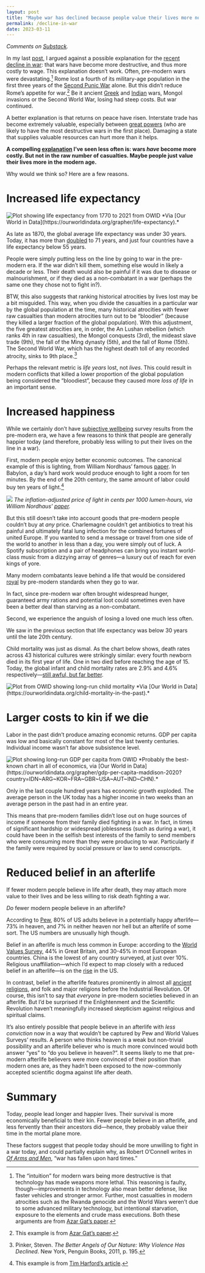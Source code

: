 ```yaml
---
layout: post
title: "Maybe war has declined because people value their lives more now"
permalink: /decline-in-war
date: 2023-03-11
---
```


_Comments on [Substack](https://decisiontree.substack.com/p/maybe-war-has-declined-because-people#footnote-anchor-4-107556843)._

In my last [post](https://decisiontree.substack.com/i/106416748/defeat-in-conventional-war-used-to-be-devastating), I argued against a possible explanation for the [recent decline in war](https://en.wikipedia.org/wiki/Long_Peace): that wars have become more destructive, and thus more costly to wage. This explanation doesn’t work. Often, pre-modern wars were devastating.[^against_intuitions_for_lethality_increase] Rome lost a fourth of its military-age population in the first three years of the [Second Punic War](https://en.wikipedia.org/wiki/Second_Punic_War) alone. But this didn’t reduce Rome’s appetite for war.[^rome_attrib] Be it ancient [Greek](https://en.wikipedia.org/wiki/Battle_of_the_Persian_Gate) and [Indian](https://en.wikipedia.org/wiki/Kalinga_War) wars, Mongol invasions or the Second World War, losing had steep costs. But war continued.

A better explanation is that returns on peace have risen. Interstate trade has become extremely valuable, especially between [great powers](https://en.wikipedia.org/wiki/Great_power) (who are likely to have the most destructive wars in the first place). Damaging a state that supplies valuable resources can hurt more than it helps.

**A compelling [explanation](https://www.lesswrong.com/posts/63GJ97zB3pWzDzPS7/what-is-it-good-for-but-actually?commentId=eQ3TEducux6atCgG2) I’ve seen less often is: wars *have* become more costly. But not in the raw number of casualties. Maybe people just value their lives more in the modern age.**

Why would we think so? Here are a few reasons.

# Increased life expectancy

<img src="/assets/images/life-expectancy-owid.svg" alt="Plot showing life expectancy from 1770 to 2021 from OWID" width="auto">
*Via [Our World in Data](https://ourworldindata.org/grapher/life-expectancy).*

As late as 1870, the global average life expectancy was under 30 years. Today, it has more than [doubled](https://ourworldindata.org/grapher/life-expectancy) to 71 years, and just four countries have a life expectancy below 55 years. 

People were simply putting less on the line by going to war in the pre-modern era. If the war didn’t kill them, something else would in likely a decade or less. Their death would also be painful if it was due to disease or malnourishment, or if they died as a non-combatant in a war (perhaps the same one they chose not to fight in?).

BTW, this also suggests that ranking historical atrocities by lives lost may be a bit misguided. This way, when you divide the casualties in a particular war by the global population at the time, many historical atrocities with fewer raw casualties than modern atrocities turn out to be “bloodier” (because they killed a larger fraction of the global population). With this adjustment, the five greatest atrocities are, in order, the An Lushan rebellion (which ranks 4th in raw casualties), the Mongol conquests (3rd), the mideast slave trade (9th), the fall of the Ming dynasty (5th), and the fall of Rome (15th). The Second World War, which has the highest death toll of any recorded atrocity, sinks to 9th place.[^atrocity_ranking_attrib]

 Perhaps the relevant metric is *life years* lost, not *lives*. This could result in modern conflicts that killed a lower proportion of the global population being considered the “bloodiest”, because they caused more *loss of life* in an important sense.

# Increased happiness

While we certainly don’t have [subjective wellbeing](https://en.wikipedia.org/wiki/Subjective_well-being) survey results from the pre-modern era, we have a few reasons to think that people are generally happier today (and therefore, probably less willing to put their lives on the line in a war).

First, modern people enjoy better economic outcomes. The canonical example of this is lighting, from William Nordhaus’ famous [paper](https://www.nber.org/system/files/chapters/c6064/c6064.pdf). In Babylon, a day’s hard work would produce enough to light a room for ten minutes. By the end of the 20th century, the same amount of labor could buy ten years of light.[^light_attrib]

![](/assets/images/nordhaus-light-plot.jpg)
*The inflation-adjusted price of light in cents per 1000 lumen-hours, via William Nordhaus’ [paper](https://www.nber.org/system/files/chapters/c6064/c6064.pdf).*

But this still doesn’t take into account goods that pre-modern people couldn’t buy at *any* price. Charlemagne couldn’t get antibiotics to treat his painful and ultimately fatal lung infection for the combined fortunes of united Europe. If you wanted to send a message or travel from one side of the world to another in less than a day, you were simply out of luck. A Spotify subscription and a pair of headphones can bring you instant world-class music from a dizzying array of genres—a luxury out of reach for even kings of yore. 

Many modern combatants leave behind a life that would be considered [royal](https://cafehayek.com/2016/02/40405.html) by pre-modern standards when they go to war.

In fact, since pre-modern war often brought widespread hunger, guaranteed army rations and potential loot could sometimes even have been a better deal than starving as a non-combatant.

Second, we experience the anguish of losing a loved one much less often. 

We saw in the previous section that life expectancy was below 30 years until the late 20th century. 

Child mortality was just as dismal. As the chart below shows, death rates across 43 historical cultures were strikingly similar: every fourth newborn died in its first year of life. One in two died before reaching the age of 15\. Today, the global infant and child mortality rates are 2.9% and 4.6% respectively—[still awful, but far better](https://ourworldindata.org/much-better-awful-can-be-better). 

<img src="/assets/images/long-run-youth-mortality-owid.png" alt="Plot from OWID showing long-run child mortality" width="auto">
*Via [Our World in Data](https://ourworldindata.org/child-mortality-in-the-past).*

# Larger costs to kin if we die

Labor in the past didn’t produce amazing economic returns. GDP per capita was low and basically constant for most of the last twenty centuries. Individual income wasn’t far above subsistence level.

<img src="/assets/images/gdp-per-capita-maddison-owid.svg" alt="Plot showing long-run GDP per capita from OWID" width="auto">
*Probably the best-known chart in all of economics, via [Our World in Data](https://ourworldindata.org/grapher/gdp-per-capita-maddison-2020?country=IDN~ARG~KOR~FRA~GBR~USA~AUT~IND~CHN).*

Only in the last couple hundred years has economic growth exploded. The average person in the UK today has a higher income in two weeks than an average person in the past had in an entire year. 

This means that pre-modern families didn’t lose out on huge sources of income if someone from their family died fighting in a war. In fact, in times of significant hardship or widespread joblessness (such as during a war), it could have been in the selfish best interests of the family to send members who were consuming more than they were producing to war. Particularly if the family were required by social pressure or law to send conscripts. 

# Reduced belief in an afterlife

If fewer modern people believe in life after death, they may attach more value to their lives and be less willing to risk death fighting a war. 

*Do* fewer modern people believe in an afterlife?

According to [Pew](https://www.pewresearch.org/religion/2021/11/23/views-on-the-afterlife/), 80% of US adults believe in a potentially happy afterlife—73% in heaven, and 7% in neither heaven nor hell but an afterlife of some sort. The US numbers are unusually high though.

 Belief in an afterlife is much less common in Europe: according to the [World Values Survey](https://www.worldvaluessurvey.org/WVSOnline.jsp), 44% in Great Britain, and 30-45% in most European countries. China is the lowest of any country surveyed, at just over 10%. Religious unaffiliation—which I’d expect to map closely with a reduced belief in an afterlife—is on the [rise](https://www.pewresearch.org/religion/2021/12/14/about-three-in-ten-u-s-adults-are-now-religiously-unaffiliated/) in the US.

In contrast, belief in the afterlife features prominently in almost all [ancient religions](https://en.wikipedia.org/wiki/Afterlife#Ancient_religions), and folk and major religions before the Industrial Revolution. Of course, this isn’t to say that *everyone* in pre-modern societies believed in an afterlife. But I’d be surprised if the Enlightenment and the Scientific Revolution haven’t meaningfully increased skepticism against religious and spiritual claims.

It’s also entirely possible that people believe in an afterlife with *less conviction* now in a way that wouldn’t be captured by Pew and World Values Surveys’ results. A person who thinks heaven is a weak but non-trivial possibility and an afterlife believer who is much more convinced would both answer “yes” to “do you believe in heaven?”. It seems likely to me that pre-modern afterlife believers were more convinced of their position than modern ones are, as they hadn’t been exposed to the now-commonly accepted scientific dogma against life after death. 

# Summary

Today, people lead longer and happier lives. Their survival is more economically beneficial to their kin. Fewer people believe in an afterlife, and less fervently than their ancestors did—hence, they probably value their time in the mortal plane more.

These factors suggest that people today should be more unwilling to fight in a war today, and could partially explain why, as Robert O’Connell writes in [*Of Arms and Men*](https://www.goodreads.com/book/show/979713.Of_Arms_and_Men), “war has fallen upon hard times.”

[^against_intuitions_for_lethality_increase]: The “intuition” for modern wars being more destructive is that technology has made weapons more lethal. This reasoning is faulty, though—improvements in technology also mean better defense, like faster vehicles and stronger armor. Further, most casualties in modern atrocities such as the Rwanda genocide and the World Wars weren’t due to some advanced military technology, but intentional starvation, exposure to the elements and crude mass executions. Both these arguments are from [Azar Gat’s paper](https://doi.org/10.1177/0022343312461023).

[^rome_attrib]: This example is from [Azar Gat’s paper](https://doi.org/10.1177/0022343312461023).

[^atrocity_ranking_attrib]: Pinker, Steven. *The Better Angels of Our Nature: Why Violence Has Declined*. New York, Penguin Books, 2011, p. 195\.

[^light_attrib]: This example is from [Tim Harford’s article](https://timharford.com/2018/11/endofgrowth/).